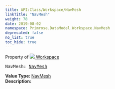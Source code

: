 ```yaml
---
title: API:Class/Workspace/NavMesh
linkTitle: "NavMesh"
weight: 78
date: 2019-08-02
namespace: Primrose.DataModel.Workspace.NavMesh
deprecated: false
no_list: true
toc_hide: true
---
```

Property of <a href="/docs/api-reference/Class/Workspace"><img src="/icons/silk/world.png"/>&nbsp;Workspace</a>
<pre class="method-declaration">
NavMesh: <a class="type" href="/docs/api-reference/Asset/NavMesh">NavMesh</a></pre>
<b>Value Type: </b>
<a class="type" href="/docs/api-reference/Asset/NavMesh">NavMesh</a>
<br/>
<b>Description: </b>